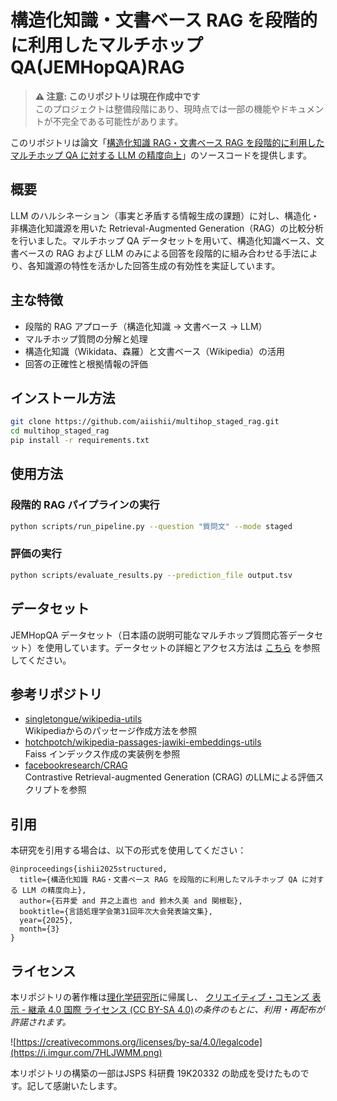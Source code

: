 # 構造化知識・文書ベース RAG を段階的に利用したマルチホップQA(JEMHopQA)RAG

> **⚠️ 注意: このリポジトリは現在作成中です**  
> このプロジェクトは整備段階にあり、現時点では一部の機能やドキュメントが不完全である可能性があります。

このリポジトリは論文「[構造化知識 RAG・文書ベース RAG を段階的に利用したマルチホップ QA に対する LLM の精度向上](https://www.anlp.jp/proceedings/annual_meeting/2025/pdf_dir/Q7-1.pdf)」のソースコードを提供します。

## 概要

LLM のハルシネーション（事実と矛盾する情報生成の課題）に対し、構造化・非構造化知識源を用いた Retrieval-Augmented Generation（RAG）の比較分析を行いました。マルチホップ QA データセットを用いて、構造化知識ベース、文書ベースの RAG および LLM のみによる回答を段階的に組み合わせる手法により、各知識源の特性を活かした回答生成の有効性を実証しています。

## 主な特徴

- 段階的 RAG アプローチ（構造化知識 → 文書ベース → LLM）
- マルチホップ質問の分解と処理
- 構造化知識（Wikidata、森羅）と文書ベース（Wikipedia）の活用
- 回答の正確性と根拠情報の評価

## インストール方法

```bash
git clone https://github.com/aiishii/multihop_staged_rag.git
cd multihop_staged_rag
pip install -r requirements.txt
```

## 使用方法

### 段階的 RAG パイプラインの実行

```bash
python scripts/run_pipeline.py --question "質問文" --mode staged
```

### 評価の実行

```bash
python scripts/evaluate_results.py --prediction_file output.tsv
```

## データセット

JEMHopQA データセット（日本語の説明可能なマルチホップ質問応答データセット）を使用しています。データセットの詳細とアクセス方法は [こちら](https://github.com/aiishii/JEMHopQA) を参照してください。

## 参考リポジトリ

- [singletongue/wikipedia-utils](https://github.com/singletongue/wikipedia-utils)  
    Wikipediaからのパッセージ作成方法を参照
- [hotchpotch/wikipedia-passages-jawiki-embeddings-utils](https://github.com/hotchpotch/wikipedia-passages-jawiki-embeddings-utils)  
    Faiss インデックス作成の実装例を参照
- [facebookresearch/CRAG](https://github.com/facebookresearch/CRAG)  
    Contrastive Retrieval-augmented Generation (CRAG) のLLMによる評価スクリプトを参照

## 引用

本研究を引用する場合は、以下の形式を使用してください：

```
@inproceedings{ishii2025structured,
  title={構造化知識 RAG・文書ベース RAG を段階的に利用したマルチホップ QA に対する LLM の精度向上},
  author={石井愛 and 井之上直也 and 鈴木久美 and 関根聡},
  booktitle={言語処理学会第31回年次大会発表論文集},
  year={2025},
  month={3}
}
```

## ライセンス

本リポジトリの著作権は[理化学研究所](https://www.riken.jp/)に帰属し、 [クリエイティブ・コモンズ 表示 - 継承 4.0 国際 ライセンス (CC BY-SA 4.0)](https://creativecommons.org/licenses/by-sa/4.0/legalcode.txt)*の条件のもとに、利用・再配布が許諾されます。*

  ![https://creativecommons.org/licenses/by-sa/4.0/legalcode](https://i.imgur.com/7HLJWMM.png)

本リポジトリの構築の一部はJSPS 科研費 19K20332 の助成を受けたものです。記して感謝いたします。
